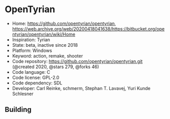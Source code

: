 # OpenTyrian

- Home: https://github.com/opentyrian/opentyrian, https://web.archive.org/web/20200418041638/https://bitbucket.org/opentyrian/opentyrian/wiki/Home
- Inspiration: Tyrian
- State: beta, inactive since 2018
- Platform: Windows
- Keyword: action, remake, shooter
- Code repository: https://github.com/opentyrian/opentyrian.git (@created 2020, @stars 279, @forks 46)
- Code language: C
- Code license: GPL-2.0
- Code dependency: SDL
- Developer: Carl Reinke, schmerm, Stephan T. Lavavej, Yuri Kunde Schlesner

## Building
